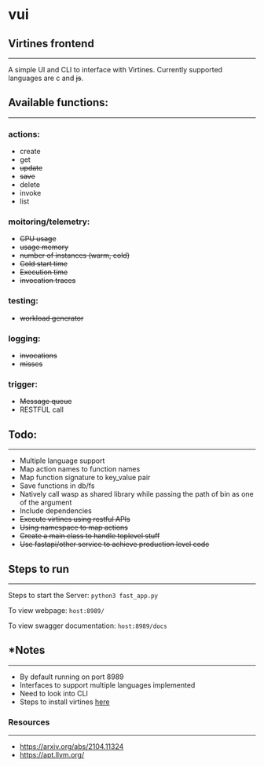 # vui

## Virtines frontend
---

A simple UI and CLI to interface with Virtines. Currently supported languages are c and ~~js~~.


## Available functions:
---
### actions:
- create
- get
- ~~update~~
- ~~save~~
- delete
- invoke
- list

### moitoring/telemetry:
- ~~CPU usage~~
- ~~usage memory~~
- ~~number of instances (warm, cold)~~
- ~~Cold start time~~
- ~~Execution time~~
- ~~invocation traces~~

### testing:
- ~~workload generator~~

### logging:
- ~~invocations~~
- ~~misses~~

### trigger:
- ~~Message queue~~
- RESTFUL call

## Todo:
---
- Multiple language support
- Map action names to function names
- Map function signature to key_value pair
- Save functions in db/fs
- Natively call wasp as shared library while passing the path of bin as one of the argument
- Include dependencies
- ~~Execute virtines using restful APIs~~
- ~~Using namespace to map actions~~
- ~~Create a main class to handle toplevel stuff~~
- ~~Use fastapi/other service to achieve production level code~~

## Steps to run
---

Steps to start the Server:
```python3 fast_app.py```

To view webpage:
```host:8989/```

To view swagger documentation:
```host:8989/docs```

## *Notes
---
- By default running on port 8989
- Interfaces to support multiple languages implemented
- Need to look into CLI
- Steps to install virtines [here](install_steps_and_resources.md)

### Resources
---
- https://arxiv.org/abs/2104.11324
- https://apt.llvm.org/

